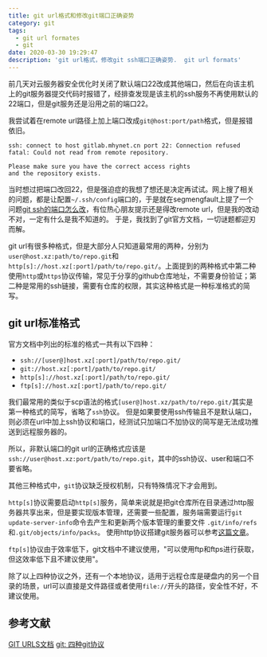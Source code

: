 ```yaml
---
title: git url格式和修改git端口正确姿势
category: git
tags:
  - git url formates
  - git
date: 2020-03-30 19:29:47
description: 'git url格式，修改git ssh端口正确姿势.  git url formats'
---
```


前几天对云服务器安全优化时关闭了默认端口22改成其他端口，然后在向该主机上的git服务器提交代码时报错了，经排查发现是该主机的ssh服务不再使用默认的22端口，但是git服务还是沿用之前的端口22。

<!-- more -->

我尝试着在remote url路径上加上端口改成`git@host:port/path`格式，但是报错依旧。
```
ssh: connect to host gitlab.mhynet.cn port 22: Connection refused
fatal: Could not read from remote repository.

Please make sure you have the correct access rights
and the repository exists.
```
当时想过把端口改回22，但是强迫症的我想了想还是决定再试试。网上搜了相关的问题，都是让配置`~/.ssh/config`端口的，于是就在segmengfault上提了一个问题[git ssh的端口怎么改](https://segmentfault.com/q/1010000022185111?_ea=36062928)，有位热心朋友提示还是得改remote url，但是我的改动不对，一定有什么是我不知道的。 于是，我找到了git官方文档，一切谜题都迎刃而解。

git url有很多种格式，但是大部分人只知道最常用的两种，分别为`user@host.xz:path/to/repo.git`和`http[s]://host.xz[:port]/path/to/repo.git/`。上面提到的两种格式中第二种使用`http`或`https`协议传输，常见于分享的github仓库地址，不需要身份验证；第二种是常用的ssh链接，需要有仓库的权限，其实这种格式是一种标准格式的简写。

## git url标准格式
官方文档中列出的标准的格式一共有以下四种：
- `ssh://[user@]host.xz[:port]/path/to/repo.git/`
- `git://host.xz[:port]/path/to/repo.git/`
- `http[s]://host.xz[:port]/path/to/repo.git/`
- `ftp[s]://host.xz[:port]/path/to/repo.git/`

我们最常用的类似于scp语法的格式`[user@]host.xz/path/to/repo.git/`其实是第一种格式的简写，省略了`ssh`协议。
但是如果要使用ssh传输且不是默认端口，则必须在url中加上ssh协议和端口，经测试只加端口不加协议的简写是无法成功推送到远程服务器的。

所以，非默认端口的git url的正确格式应该是`ssh://user@host.xz:port/path/to/repo.git`，其中的ssh协议、user和端口不要省略。

其他三种格式中，`git`协议缺乏授权机制，只有特殊情况下才会用到。

`http[s]`协议需要启动`http[s]`服务，简单来说就是把git仓库所在目录通过http服务器共享出来，但是要实现版本管理，还需要一些配置，服务端需要运行`git update-server-info`命令去产生和更新两个版本管理的重要文件
`.git/info/refs`和`.git/objects/info/packs`。 使用http协议搭建git服务器可以参考[这篇文章](https://www.worldhello.net/gotgit/05-git-server/010-http.html)。

`ftp[s]`协议由于效率低下，git文档中不建议使用，"可以使用ftp和ftps进行获取，但这效率低下且不建议使用"。

除了以上四种协议之外，还有一个本地协议，适用于远程仓库是硬盘内的另一个目录的场景，url可以直接是文件路径或者使用`file://`开头的路径，安全性不好，不建议使用。

## 参考文献
[GIT URLS文档](https://git-scm.com/docs/git-clone#_git_urls_a_id_urls_a)
[git: 四种git协议](https://cloud.tencent.com/developer/article/1347791)
